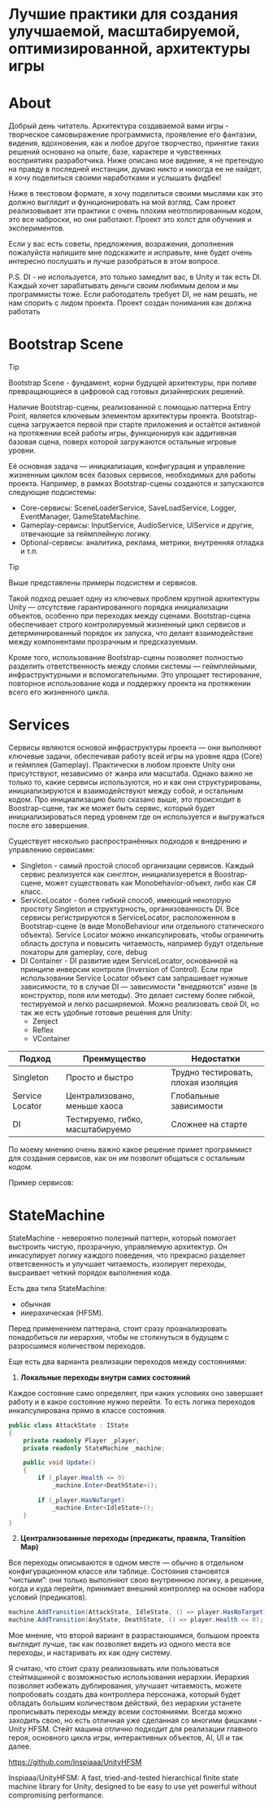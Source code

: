 # Лучшие практики для создания улучшаемой, масштабируемой, оптимизированной, архитектуры игры

# About

Добрый день читатель. 
Архитектура создаваемой вами игры - творческое самовыражение программиста, проявление его фантазии, видения, вдохновения, 
как и любое другое творчество, принятие таких решений основано на опыте, базе, характере и чувственных восприятиях разработчика. 
Ниже описано мое видение, я не претендую на правду в последней инстанции, думаю никто и никогда ее не найдет, я хочу поделиться
своими наработками и услышать фидбек!
  
Ниже в текстовом формате, я хочу поделиться своими мыслями как это должно выглядит и функционировать на мой взгляд. 
Сам проект реализовывает эти практики с очень плохим неотполированным кодом, это все наброски, но они работают.
Проект это холст для обучения и экспериментов.
  
Если у вас есть советы, предложения, возражения, дополнения пожалуйста напишите мне подскажите и исправьте, мне будет очень интересно послушать и лучше разобраться в этом вопросе.

P.S. DI - не используется, это только замедлит вас, в Unity и так есть DI. Каждый хочет зарабатывать деньги своим любимым делом и мы программисты тоже.
Если работодатель требует DI, не нам решать, не нам спорить с лидом проекта. 
Проект создан понимания как должна работать

# Bootstrap Scene

> [!TIP]
> Bootstrap Scene - фундамент, корни будущей архитектуры, при поливе превращающиеся в цифровой сад готовых дизайнерских решений.

Наличие Bootstrap-сцены, реализованной с помощью паттерна Entry Point, является ключевым элементом архитектуры проекта.
Bootstrap-сцена загружается первой при старте приложения и остаётся активной на протяжении всей работы игры, 
функционируя как аддитивная базовая сцена, поверх которой загружаются остальные игровые уровни.

Её основная задача — инициализация, конфигурация и управление жизненным циклом всех базовых сервисов, необходимых для работы проекта. 
Например, в рамках Bootstrap-сцены создаются и запускаются следующие подсистемы:
- Core-сервисы: SceneLoaderService, SaveLoadService, Logger, EventManager, GameStateMachine.
- Gameplay-сервисы: InputService, AudioService, UIService и другие, отвечающие за геймплейную логику.
- Optional-сервисы: аналитика, реклама, метрики, внутренняя отладка и т.п.

> [!TIP]
> Выше представлены примеры подсистем и сервисов.

Такой подход решает одну из ключевых проблем крупной архитектуры Unity — отсутствие гарантированного порядка инициализации объектов, 
особенно при переходах между сценами. Bootstrap-сцена обеспечивает строго контролируемый жизненный цикл сервисов 
и детерминированный порядок их запуска, что делает взаимодействие между компонентами прозрачным и предсказуемым.

Кроме того, использование Bootstrap-сцены позволяет полностью разделить ответственность между слоями системы — геймплейными, 
инфраструктурными и вспомогательными. Это упрощает тестирование, повторное использование кода и поддержку проекта на 
протяжении всего его жизненного цикла.

# Services

Сервисы являются основой инфраструктуры проекта — они выполняют ключевые задачи, 
обеспечивая работу всей игры на уровне ядра (Core) и геймплея (Gameplay).
Практически в любом проекте Unity они присутствуют, независимо от жанра или масштаба. 
Однако важно не только то, какие сервисы используются, но и как они структурированы, инициализируются и взаимодействуют между собой,
и остальным кодом. Про инициализацию было сказано выше, это происходит в Boostrap-сцене, так же может быть сервис, который будет 
инициализироваться перед уровнем где он используется и выгружаться после его завершения.

Существует несколько распространённых подходов к внедрению и управлению сервисами:

- Singleton - самый простой способ организации сервисов. Каждый сервис реализуется как синглтон, инициализуерется в Boostrap-сцене, 
может существовать как Monobehavior-объект, либо как C# класс.
- ServiceLocator - более гибкий способ, имеющий некоторую простоту Singleton и структурность, организованность DI.
Все сервисы регистрируются в ServiceLocator, расположенном в Bootstrap-сцене (в виде MonoBehaviour или отдельного статического объекта).
Service Locator можно инкапсулировать, чтобы ограничить область доступа и повысить читаемость, например будут отдельные локаторы для gameplay, core, debug
- DI Container - DI развитие идеи ServiceLocator, основанной на принципе инверсии контроля (Inversion of Control).
Если при использовании Service Locator объект сам запрашивает нужные зависимости, то в случае DI — зависимости "внедряются" извне (в конструктор, поля или методы). 
Это делает систему более гибкой, тестируемой и легко расширяемой. 
Можно реализовать свой DI, но так же есть удобные готовые решения для Unity:
  - Zenject
  - Reflex
  - VContainer

| Подход          | Преимущество  | Недостатки  |
|-----------------|---------------|-------------|
| Singleton       | Просто и быстро  | Трудно тестировать, плохая изоляция |
| Service Locator | Централизовано, меньше хаоса  | Глобальные зависимости |
| DI              | Тестируемо, гибко, масштабируемо  | Сложнее на старте |



По моему мнению очень важно какое решение примет программист для создания сервисов, как он им позволит общаться с остальным кодом.

Пример сервисов:

# StateMachine

StateMachine - невероятно полезный паттерн, который помогает выстроить чистую, прозрачную, управляемую архитектур. Он инкасулирует логику каждого поведения, что прекрасно разделяет ответсвенность и улучшает читаемость, изолирует переходы, высраивает четкий порядок выполнения кода. 

Есть два типа StateMachine:
- обычная 
- ииерахическая (HFSM). 

Перед применением паттерана, стоит сразу проанализровать понадобиться ли иерархия, чтобы не столкнуться в будущем с разросшимся количеством переходов.

Еще есть два варианта реализации переходов между состояниями:
1. **Локальные переходы внутри самих состояний**

Каждое состояние само определяет, при каких условиях оно завершает работу и в какое состояние нужно перейти.
То есть логика переходов инкапсулирована прямо в классе состояния.

``` C#
public class AttackState : IState
{
    private readonly Player _player;
    private readonly StateMachine _machine;

    public void Update()
    {
        if (_player.Health <= 0)
            _machine.Enter<DeathState>();

        if (_player.HasNoTarget)
            _machine.Enter<IdleState>();
    }
}
```

2. **Централизованные переходы (предикаты, правила, Transition Map)**

Все переходы описываются в одном месте — обычно в отдельном конфигурационном классе или таблице.
Состояния становятся “чистыми”: они только выполняют свою внутреннюю логику, а решение, когда и куда перейти, принимает внешний контроллер на основе набора условий (предикатов).

``` C#
machine.AddTransition(AttackState, IdleState, () => player.HasNoTarget);
machine.AddTransition(AnyState, DeathState, () => player.Health <= 0);

```



Мое мнение, что второй вариант в разрастаюшимся, большом проекта выглядит лучше, так как позволяет видеть из одного места все переходы, и настаривать их как одну систему.

Я считаю, что стоит сразу реализовывать или пользоваться стейтмашиной с возможностью использования иерархии. Иерархия позволяет избежать дублирования, улучшает читаемость, можете попробовать создать два контроллера персонажа, который будет обладать большим количеством действий, без иерархии устанете прописывать переходы между всеми состояниями. Всегда можно заходить свою, но есть отличная уже сделанная со многими фишками  - Unity HFSM. Стейт машина отлично подходит для реализации главного героя, основного цикла игры, интерактивных объектов, AI, UI и так далее. 

https://github.com/Inspiaaa/UnityHFSM

Inspiaaa/UnityHFSM: A fast, tried-and-tested hierarchical finite state machine library for Unity, designed to be easy to use yet powerful without compromising performance.
